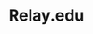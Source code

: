 ---
layout: photograph
title: Relay.edu
description: Helped develop the flagship site for Relay Graduate School of Education
technologies: [HTML5, CSS3, Drupal, Sass, Gulp, Grunt] 
image: relay-home.png
---